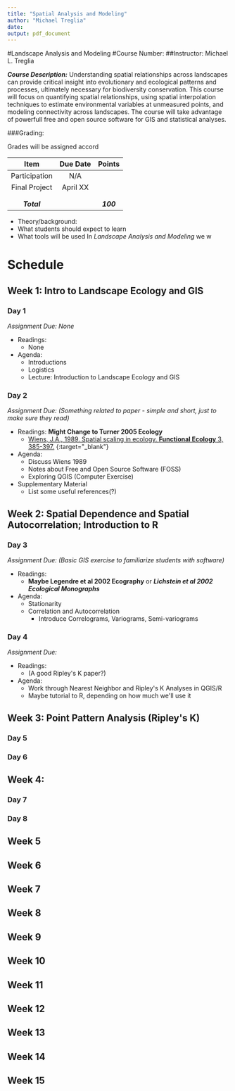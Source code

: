```yaml
---
title: "Spatial Analysis and Modeling"
author: "Michael Treglia"
date: 
output: pdf_document
---
```




#Landscape Analysis and Modeling
#Course Number: 
##Instructor: Michael L. Treglia

***Course Description:***
Understanding spatial relationships across landscapes can provide critical insight into evolutionary and ecological patterns and processes, ultimately necessary for biodiversity conservation. This course will focus on quantifying spatial relationships, using spatial interpolation techniques to estimate environmental variables at unmeasured points, and modeling connectivity across landscapes.  The course will take advantage of powerfull free and open source software for GIS and statistical analyses.


###Grading: 

Grades will be assigned accord

|	 Item 	|Due Date	|Points		|
|:-------:	|:-------------:|:-------------:|
|Participation	|N/A		|		|
|Final Project	|April XX	|		|
|		|		|		|
|		|		|		|
|***Total***	|		|***100***	|



* Theory/background: 
* What students should expect to learn
* What tools will be used
In *Landscape Analysis and Modeling* we w


# Schedule

## Week 1: Intro to Landscape Ecology and GIS

### Day 1
*Assignment Due: None*

* Readings:
	* None
* Agenda: 
	* Introductions
	* Logistics
	* Lecture: Introduction to Landscape Ecology and GIS

### Day 2
*Assignment Due: (Something related to paper - simple and short, just to make sure they read)*

* Readings: **Might Change to Turner 2005 Ecology**
	* [Wiens, J.A., 1989. Spatial scaling in ecology. **Functional Ecology** 3, 385-397.](http://www.jstor.org/stable/2389612) {:target="_blank"}
* Agenda: 
	* Discuss Wiens 1989 
	* Notes about Free and Open Source Software (FOSS)
	* Exploring QGIS (Computer Exercise)
* Supplementary Material
	* List some useful references(?)



## Week 2: Spatial Dependence and Spatial Autocorrelation; Introduction to R

### Day 3
*Assignment Due: (Basic GIS exercise to familiarize students with software)*

* Readings: 
	* **Maybe Legendre et al 2002 Ecography** or ***Lichstein et al 2002 Ecological Monographs***
* Agenda:
	* Stationarity
	* Correlation and Autocorrelation
		* Introduce Correlograms, Variograms, Semi-variograms

### Day 4
*Assignment Due:*

* Readings:
	* (A good Ripley's K paper?)
* Agenda:
	* Work through Nearest Neighbor and Ripley's K Analyses in QGIS/R
	* Maybe tutorial to R, depending on how much we'll use it




## Week 3: Point Pattern Analysis (Ripley's K)

### Day 5

### Day 6


## Week 4: 

### Day 7

### Day 8


## Week 5


## Week 6


## Week 7


## Week 8


## Week 9


## Week 10


## Week 11


## Week 12


## Week 13


## Week 14


## Week 15





